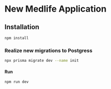 # New Medlife Application

## Installation
```bash
npm install
```

### Realize new migrations to Postgress
```bash
npx prisma migrate dev --name init
```

#### Run
```bash
npm run dev
```